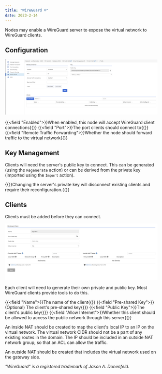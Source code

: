 ```yaml
---
title: "WireGuard ®"
date: 2023-2-14
---
```


Nodes may enable a WireGuard server to expose the virtual network to WireGuard clients.

## Configuration

![img](wireguard.png)

{{<field "Enabled">}}When enabled, this node will accept WireGuard client connections{{</field>}}
{{<field "Port">}}The port clients should connect to{{</field>}}
{{<field "Remote Traffic Forwarding">}}Whether the node should forward traffic to the virtual network{{</field>}}

## Key Management

Clients will need the server's public key to connect. This can be generated (using the `Regenerate` action) or can be derived from the private key (imported using the `Import` action).

{{<alert>}}Changing the server's private key will disconnect existing clients and require their reconfiguration.{{</alert>}}

## Clients

Clients must be added before they can connect.

![img](wg-client.png)

Each client will need to generate their own private and public key. Most WireGuard clients provide tools to do this.

{{<field "Name">}}The name of the client{{</field>}}
{{<field "Pre-shared Key">}}(Optional) The client's pre-shared key{{</field>}}
{{<field "Public Key">}}The client's public key{{</field>}}
{{<field "Allow Internet">}}Whether this client should be allowed to access the public network through this server{{</field>}}

An inside NAT should be created to map the client's local IP to an IP on the virtual network. The virtual network CIDR should not be a part of any existing routes in the domain. The IP should be included in an outside NAT network group, so that an ACL can allow the traffic.

An outside NAT should be created that includes the virtual network used on the gateway side.

_"WireGuard" is a registered trademark of Jason A. Donenfeld._

